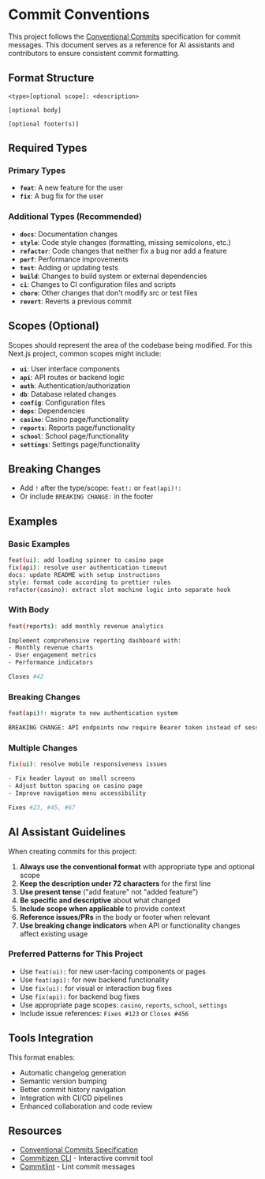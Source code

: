 # Commit Conventions

This project follows the [Conventional Commits](https://www.conventionalcommits.org/) specification for commit messages. This document serves as a reference for AI assistants and contributors to ensure consistent commit formatting.

## Format Structure

```
<type>[optional scope]: <description>

[optional body]

[optional footer(s)]
```

## Required Types

### Primary Types

- **`feat`**: A new feature for the user
- **`fix`**: A bug fix for the user

### Additional Types (Recommended)

- **`docs`**: Documentation changes
- **`style`**: Code style changes (formatting, missing semicolons, etc.)
- **`refactor`**: Code changes that neither fix a bug nor add a feature
- **`perf`**: Performance improvements
- **`test`**: Adding or updating tests
- **`build`**: Changes to build system or external dependencies
- **`ci`**: Changes to CI configuration files and scripts
- **`chore`**: Other changes that don't modify src or test files
- **`revert`**: Reverts a previous commit

## Scopes (Optional)

Scopes should represent the area of the codebase being modified. For this Next.js project, common scopes might include:

- **`ui`**: User interface components
- **`api`**: API routes or backend logic
- **`auth`**: Authentication/authorization
- **`db`**: Database related changes
- **`config`**: Configuration files
- **`deps`**: Dependencies
- **`casino`**: Casino page/functionality
- **`reports`**: Reports page/functionality
- **`school`**: School page/functionality
- **`settings`**: Settings page/functionality

## Breaking Changes

- Add `!` after the type/scope: `feat!:` or `feat(api)!:`
- Or include `BREAKING CHANGE:` in the footer

## Examples

### Basic Examples

```bash
feat(ui): add loading spinner to casino page
fix(api): resolve user authentication timeout
docs: update README with setup instructions
style: format code according to prettier rules
refactor(casino): extract slot machine logic into separate hook
```

### With Body

```bash
feat(reports): add monthly revenue analytics

Implement comprehensive reporting dashboard with:
- Monthly revenue charts
- User engagement metrics
- Performance indicators

Closes #42
```

### Breaking Changes

```bash
feat(api)!: migrate to new authentication system

BREAKING CHANGE: API endpoints now require Bearer token instead of session cookies
```

### Multiple Changes

```bash
fix(ui): resolve mobile responsiveness issues

- Fix header layout on small screens
- Adjust button spacing on casino page
- Improve navigation menu accessibility

Fixes #23, #45, #67
```

## AI Assistant Guidelines

When creating commits for this project:

1. **Always use the conventional format** with appropriate type and optional scope
2. **Keep the description under 72 characters** for the first line
3. **Use present tense** ("add feature" not "added feature")
4. **Be specific and descriptive** about what changed
5. **Include scope when applicable** to provide context
6. **Reference issues/PRs** in the body or footer when relevant
7. **Use breaking change indicators** when API or functionality changes affect existing usage

### Preferred Patterns for This Project

- Use `feat(ui):` for new user-facing components or pages
- Use `feat(api):` for new backend functionality
- Use `fix(ui):` for visual or interaction bug fixes
- Use `fix(api):` for backend bug fixes
- Use appropriate page scopes: `casino`, `reports`, `school`, `settings`
- Include issue references: `Fixes #123` or `Closes #456`

## Tools Integration

This format enables:

- Automatic changelog generation
- Semantic version bumping
- Better commit history navigation
- Integration with CI/CD pipelines
- Enhanced collaboration and code review

## Resources

- [Conventional Commits Specification](https://www.conventionalcommits.org/)
- [Commitizen CLI](https://github.com/commitizen/cz-cli) - Interactive commit tool
- [Commitlint](https://commitlint.js.org/) - Lint commit messages
